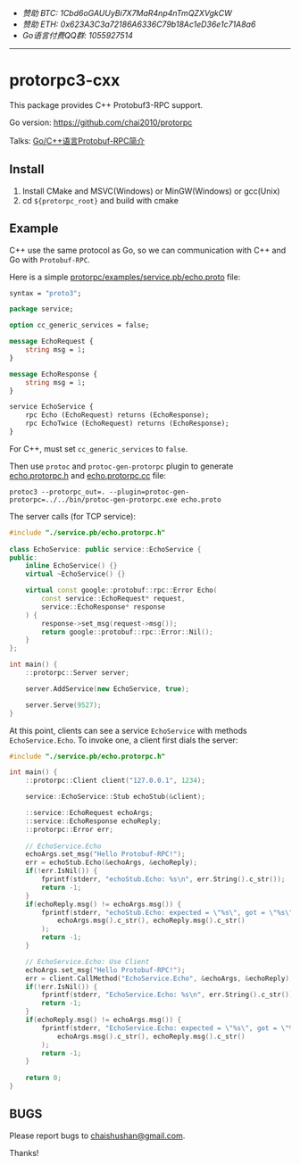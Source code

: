 - *赞助 BTC: 1Cbd6oGAUUyBi7X7MaR4np4nTmQZXVgkCW*
- *赞助 ETH: 0x623A3C3a72186A6336C79b18Ac1eD36e1c71A8a6*
- *Go语言付费QQ群: 1055927514*

----

# protorpc3-cxx

This package provides C++ Protobuf3-RPC support.

Go version: https://github.com/chai2010/protorpc

Talks: [Go/C++语言Protobuf-RPC简介](http://go-talks.appspot.com/github.com/chai2010/talks/chai2010-protorpc-intro.slide)

## Install

1. Install CMake and MSVC(Windows) or MinGW(Windows) or gcc(Unix)
2. cd `${protorpc_root}` and build with cmake

## Example

C++ use the same protocol as Go, so we can communication with C++ and Go with `Protobuf-RPC`.

Here is a simple [protorpc/examples/service.pb/echo.proto](./protorpc/examples/service.pb/echo.proto) file:

```proto
syntax = "proto3";

package service;

option cc_generic_services = false;

message EchoRequest {
	string msg = 1;
}

message EchoResponse {
	string msg = 1;
}

service EchoService {
	rpc Echo (EchoRequest) returns (EchoResponse);
	rpc EchoTwice (EchoRequest) returns (EchoResponse);
}
```

For C++, must set `cc_generic_services` to `false`.

Then use `protoc` and `protoc-gen-protorpc` plugin to generate [echo.protorpc.h](./protorpc/examples/service.pb/echo.protorpc.h) and [echo.protorpc.cc](./protorpc/examples/service.pb/echo.protorpc.cc) file:

	protoc3 --protorpc_out=. --plugin=protoc-gen-protorpc=../../bin/protoc-gen-protorpc.exe echo.proto

The server calls (for TCP service):

```c++
#include "./service.pb/echo.protorpc.h"
	
class EchoService: public service::EchoService {
public:
	inline EchoService() {}
	virtual ~EchoService() {}

	virtual const google::protobuf::rpc::Error Echo(
		const service::EchoRequest* request,
		service::EchoResponse* response
	) {
		response->set_msg(request->msg());
		return google::protobuf::rpc::Error::Nil();
	}
};

int main() {
	::protorpc::Server server;

	server.AddService(new EchoService, true);

	server.Serve(9527);
}
```

At this point, clients can see a service `EchoService` with methods `EchoService.Echo`. To invoke one, a client first dials the server:

```c++
#include "./service.pb/echo.protorpc.h"

int main() {
	::protorpc::Client client("127.0.0.1", 1234);

	service::EchoService::Stub echoStub(&client);

	::service::EchoRequest echoArgs;
	::service::EchoResponse echoReply;
	::protorpc::Error err;
	
	// EchoService.Echo
	echoArgs.set_msg("Hello Protobuf-RPC!");
	err = echoStub.Echo(&echoArgs, &echoReply);
	if(!err.IsNil()) {
		fprintf(stderr, "echoStub.Echo: %s\n", err.String().c_str());
		return -1;
	}
	if(echoReply.msg() != echoArgs.msg()) {
		fprintf(stderr, "echoStub.Echo: expected = \"%s\", got = \"%s\"\n",
			echoArgs.msg().c_str(), echoReply.msg().c_str()
		);
		return -1;
	}

	// EchoService.Echo: Use Client
	echoArgs.set_msg("Hello Protobuf-RPC!");
	err = client.CallMethod("EchoService.Echo", &echoArgs, &echoReply);
	if(!err.IsNil()) {
		fprintf(stderr, "EchoService.Echo: %s\n", err.String().c_str());
		return -1;
	}
	if(echoReply.msg() != echoArgs.msg()) {
		fprintf(stderr, "EchoService.Echo: expected = \"%s\", got = \"%s\"\n",
			echoArgs.msg().c_str(), echoReply.msg().c_str()
		);
		return -1;
	}
	
	return 0;
}
```

## BUGS

Please report bugs to <chaishushan@gmail.com>.

Thanks!
